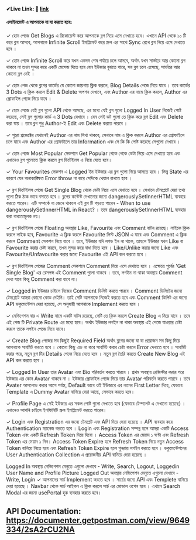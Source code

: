 
#### ✔Live Link: 🎈 <a href="https://662cb448cd933ba38b0a3de8--cosmic-profiterole-c1eaa5.netlify.app/" target="_blank">link</a>

#### এসাইনমেন্ট এ আপনাকে যা যা করতে হবেঃ
✓ হোম পেজে Get Blogs এ রিকোয়েস্ট করে আপনাকে ব্লগ নিয়ে এসে দেখাতে হবে। এখানে API থেকে ১০ টি করে ব্লগ আসবে, আপনাকে Infinite Scroll ইমপ্লিমেন্ট করে স্ক্রল এর সাথে Sync রেখে ব্লগ নিয়ে এসে দেখাতে হবে ।

✓ হোম পেজে Infinite Scroll করে যখন একদম শেষ পর্যায়ে চলে আসবে, অর্থাৎ যখন সার্ভারে আর কোনো ব্লগ থাকবে না তখন সুন্দর করে একটি মেসেজ দিতে হবে যেন ইউজার বুঝতে পারে, সব ব্লগ চলে এসেছে, সার্ভারে আর কোনো ব্লগ নেই ।

✓ হোম পেজ থেকে ব্লগের কার্ডের যে কোনো জায়গায় ক্লিক করলে, Blog Details পেজে নিয়ে যাবে । তবে কার্ডের 3 Dots এ ক্লিক করলে Edit & Delete অপশন দেখাবে, এবং Author এর নামে ক্লিক করলে, Author এর প্রোফাইল পেজে নিয়ে যাবে ।

✓ হোম পেজে যেই ব্লগ গুলো API থেকে আসছে, এর মধ্যে যেই ব্লগ গুলো Logged In User নিজেই পোষ্ট করেছে, সেই ব্লগ গুলোর কার্ড এ 3 Dots দেখাবে । যেন সেই ডট গুলো তে ক্লিক করে ব্লগ Edit এবং Delete করা যায় । তবে ব্লগ শুধু Author-ই Edit এবং Delete করতে পারবে ।

✓ পুরো প্রজেক্টের যেখানেই Author এর নাম লিখা থাকবে, সেখানে নাম এ ক্লিক করলে Author এর প্রোফাইলে চলে যাবে এবং Author এর প্রোফাইলে তার Information এবং সে কি কি পোষ্ট করেছে সেগুলো দেখাবে ।

✓ হোম পেজে Most Popular সেকশনে Get Popular থেকে থেকে ডেটা নিয়ে এসে দেখাতে হবে এবং এখানেও ব্লগ গুলোতে ক্লিক করলে ব্লগ ডিটেইলস এ নিয়ে যেতে হবে।

✓ Your Favourites সেকশন এ Logged ইন ইউজার এর ব্লগ গুলো নিয়ে আসতে হবে । ভিন্ন State এর কারণে যেন অনাকাঙ্ক্ষিত Error throw না করে সেদিকে খেয়াল রাখতে হবে ।

✓ ব্লগ ডিটেইলস পেজে Get Single Blog থেকে ডেটা নিয়ে এসে দেখাতে হবে । সেখানে টেমপ্লেটে দেয়া তথ্য গুলো ঠিক ঠাক ভাবে বসাতে হবে । ব্লগের কন্টেন্ট দেখানোর জন্যে dangerouslySetInnerHTML ব্যবহার করতে পারেন। এটি সম্পর্কে না জেনে থাকলে এই ব্লগ টি পড়তে পারেন - When to use dangerouslySetInnerHTML in React? । তবে dangerouslySetInnerHTML ব্যবহার করা বাধ্যতামূলক নয়।

✓ ব্লগ ডিটেইলস পেজে Floating অবস্থায় Like, Favourite এবং Comment বাটন রয়েছে। লাইকে ক্লিক করলে লাইক হবে, Favourite এ ক্লিক করলে Favourite লিস্ট JSON এ যাবে এবং Comment এ ক্লিক করলে Comment সেকশন নিয়ে যাবে । তবে, ইউজার যদি লগড ইন না থাকে, তাহলে ইউজার যখন Like বা Favourite করার চেষ্টা করবে, তখন সুন্দর করে বাধা দিতে হবে । Like/Unlike করার জন্যে Like এবং Favourite/Unfavourite করার জন্যে Favourite এই API কল করতে হবে ।

✓ ব্লগ ডিটেইলস পেজের Comment সেকশনে Comment নিয়ে এসে দেখাতে হবে । এক্ষেত্রে পুর্বের 'Get Single Blog' এর রেসপন্স এই Comment গুলো থাকবে । তবে, লগইন না থাকা অবস্থায় Comment দেখা যাবে কিন্তু Comment করা যাবে না।

✓ Logged in ইউজার চাইলে নিজের Comment ডিলিট করতে পারবে । Comment ডিলিটের জন্যে টেমপ্লেটে আমরা কোনো কোড দেইনি। তাই সেটি আপনাকে নিজেই করতে হবে এবং Comment ডিলিট এর জন্যে API ডকুমেন্টেশন দেয়া হয়েছে, সে অনুযায়ী আপনাকে Implement করতে হবে ।

✓ নেভিগেশন বার এ Write নামে একটি বাটন রয়েছে, সেটি তে ক্লিক করলে Create Blog এ নিয়ে যাবে । তবে এই পেজ টি Private Route এর মধ্যে হবে। অর্থাৎ ইউজার লগইন না থাকা অবস্থায় এই পেজে যাওয়ার চেষ্টা করলে তাকে লগইন পেজে নিয়ে যাবে।

✓ Create Blog পেজের সব কিছুই Required Field অর্থাৎ ব্লগের জন্যে যা যা প্রয়োজন সব কিছু দিয়ে আপনাকে সাবমিট করতে হবে । কোনো কিছু এড না করে সাবমিট করার চেষ্টা করলে Error দেখাতে হবে । সাবমিট করার পরে, নতুন ব্লগ টির Details পেজে নিয়ে যেতে হবে । নতুন ব্লগ তৈরি করতে Create New Blog এই API কল করতে হবে ।

✓ Logged In User তার Avatar এবং Bio পরিবর্তন করতে পারবে । প্রথম অবস্থায় রেজিস্টার করার পরে ইউজার এর কোন Avatar থাকবে না । ইউজার প্রোফাইল পেজে গিয়ে তার Avatar পরিবর্তন করতে পারবে । তবে Avater আপলোড করার আগে পর্যন্ত, Default ভাবে ওই ইউজারে এর নামের First Letter দিয়ে, যেভাবে Template এ Dummy Avatar বানিয়ে দেয়া আছে, সেভাবে করতে হবে।

✓ Profile Page এ সেই ইউজার এর সকল পোষ্ট গুলো দেখাতে হবে (যেভাবে টেম্পলেট এ দেখানো হয়েছে) । এখানেও আপনি চাইলে ইনফিনিটি স্ক্রল ইমপ্লিমেন্ট করতে পারেন।

✓ Login এবং Registration এর জন্যে টেমপ্লেট এবং API দিয়ে দেয়া হয়েছে । API ব্যবহার করে Authentication ম্যানেজ করতে হবে । Login এবং Registration সম্পন্ন হলে আমরা একটি Access Token এবং একটি Refresh Token দিয়ে দিবো । Access Token এর মেয়াদ ১ ঘণ্টা এবং Refresh Token এর মেয়াদ ১ দিন। Access Token Expire হলে Refresh Token দিয়ে নতুন Access Token বানিয়ে নিতে হবে এবং Refresh Token Expire হলে পুনরায় লগইন করতে হবে । ডকুমেন্টেশনের User Authentication Collection এ প্রয়োজনীয় API বানিয়ে দেয়া হয়েছে ।

Logged In অবস্থায় নেভিগেশন মেনুতে এগুলো দেখাবে - Write, Search, Logout, Loggedin User Name and Profile Picture
Logged Out অবস্থায় নেভিগেশন মেনুতে এগুলো দেখাবে - Write, Login
✓ আপনাদের সার্চ Implement করতে হবে । সার্চের জন্যে API এবং Templete বানিয়ে দেয়া হয়েছে । Navbar থেকে সার্চ আইকন এ ক্লিক করলে সার্চ এর মোডাল ওপেন হবে । এখানে Search Modal এর জন্যে usePortal হুক ব্যবহার করতে হবে।

## API Documentation: https://documenter.getpostman.com/view/9649334/2sA2rCU2NA
